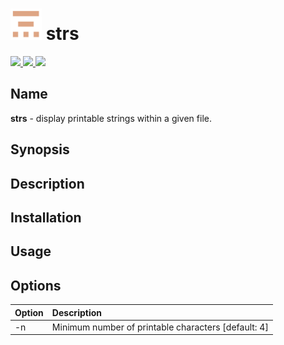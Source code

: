 <h1 align="left">
  <a href="https://github.com/brenw0rth/strs"><img src="identicon.png" width=50></a>
  strs
</h1>

<p align="left">
  <a href="https://www.rust-lang.org/">
    <img src="https://img.shields.io/badge/Made%20with-Rust-1f425f.svg">
  </a>
  <a href="https://gitHub.com/brenw0rth/strs/stargazers/">
    <img src="https://badgen.net/github/stars/brenw0rth/strs">
  </a>
  <a href="https://gitHub.com/brenw0rth/strs/network/members">
    <img src="https://badgen.net/github/forks/brenw0rth/strs">
  </a>
</p>

## Name
**strs** - display printable strings within a given file.

## Synopsis

## Description

## Installation

## Usage

## Options

| Option         | Description
| :------------- | :----------
| -n             | Minimum number of printable characters [default: 4]
